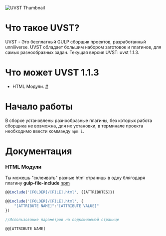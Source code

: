 ![UVST Thumbnail](https://unniv.info/uvst/thumbnail.png)
# Что такое UVST?
UVST - Это бесплатный GULP сборщик проектов, разработанный unniiiverse. UVST обладает большим набором заготовок и плагинов, для самых разнообразных задач. Текущая версия UVST: uvst 1.1.3. 

# Что может UVST 1.1.3
+ HTML Модули. [#](#html-модули)

# Начало работы
В сборке установлены разнообразные плагины, без которых работа сборщика не возможна, для их установки, в терминале проекта необходимо ввести комманду ```npm i```.

# Документация
### HTML Модули
Ты можешь "склеивать" разные html страницы в одну блягодаря плагину **gulp-file-include** [npm](https://www.npmjs.com/package/gulp-file-include)
```js
@@include('[FOLDER]/[FILE].html', {[ATTRIBUTES]})

@@include('[FOLDER]/[FILE].html', {
    "[ATTRIBUTE NAME]":"[ATTRIBUTE VALUE]"
})

//Использование параметров на подключаемой странице

@@[ATTRIBUTE NAME]
```